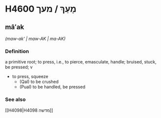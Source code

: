 # H4600 מָעַךְ / מעך

## mâʻak

_(maw-ak' | maw-AK | ma-AK)_

### Definition

a primitive root; to press, i.e., to pierce, emasculate, handle; bruised, stuck, be pressed; v

- to press, squeeze
  - (Qal) to be crushed
  - (Pual) to be handled, be pressed

### See also

[[H4098|H4098 מדשה]]
